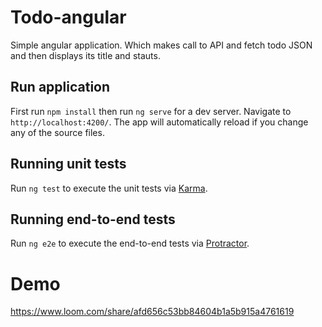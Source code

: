 # Todo-angular
Simple angular application. Which makes call to API and fetch todo JSON and then displays its title and stauts.

## Run application
First run `npm install` then
run `ng serve` for a dev server. Navigate to `http://localhost:4200/`. The app will automatically reload if you change any of the source files.

## Running unit tests

Run `ng test` to execute the unit tests via [Karma](https://karma-runner.github.io).

## Running end-to-end tests

Run `ng e2e` to execute the end-to-end tests via [Protractor](http://www.protractortest.org/).

# Demo

https://www.loom.com/share/afd656c53bb84604b1a5b915a4761619
